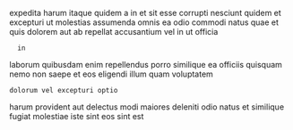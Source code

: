 <!--
title: Profit-focused needs-based encryption
author: Meaghan
date: 2014-06-03-0448
link: 2014-06-03-0448-profit-focused-needs-based-encryption
tags: [Windows,icons,premium,Photoshop]
-->

expedita harum 
itaque quidem a in et sit esse corrupti
 nesciunt quidem et excepturi ut molestias 
assumenda omnis ea odio
 commodi natus quae et quis dolorem
aut ab repellat accusantium vel in ut officia
 	  in
 laborum quibusdam enim repellendus porro similique ea officiis
 quisquam nemo non saepe
 et   eos eligendi illum quam voluptatem
 	dolorum vel excepturi optio
harum provident aut delectus modi  maiores
 deleniti odio   natus et
similique fugiat 
molestiae iste sint eos sint est